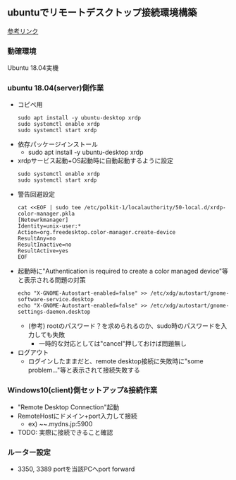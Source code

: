 ## ubuntuでリモートデスクトップ接続環境構築

[参考リンク](https://qiita.com/ryo-endo/items/00f3ec125917acf4cec7)

### 動確環境

Ubuntu 18.04実機

### ubuntu 18.04(server)側作業

* コピペ用
  ```
  sudo apt install -y ubuntu-desktop xrdp
  sudo systemctl enable xrdp
  sudo systemctl start xrdp
* 依存パッケージインストール
  * sudo apt install -y ubuntu-desktop xrdp
* xrdpサービス起動+OS起動時に自動起動するように設定
  ```
  sudo systemctl enable xrdp
  sudo systemctl start xrdp
  ```
* 警告回避設定
  ```
  cat <<EOF | sudo tee /etc/polkit-1/localauthority/50-local.d/xrdp-color-manager.pkla
  [Netowrkmanager]
  Identity=unix-user:*
  Action=org.freedesktop.color-manager.create-device
  ResultAny=no
  ResultInactive=no
  ResultActive=yes
  EOF
  ```
* 起動時に"Authentication is required to create a color managed device"等と表示される問題の対策
  ```
  echo "X-GNOME-Autostart-enabled=false" >> /etc/xdg/autostart/gnome-software-service.desktop
  echo "X-GNOME-Autostart-enabled=false" >> /etc/xdg/autostart/gnome-settings-daemon.desktop
  ```
  * (参考) rootのパスワード？を求められるのか、sudo時のパスワードを入力しても失敗
    * 一時的な対応としては"cancel"押しておけば問題無し
* ログアウト
  * ログインしたままだと、remote desktop接続に失敗時に"some problem..."等と表示されて接続失敗する

### Windows10(client)側セットアップ&接続作業

* "Remote Desktop Connection"起動
* RemoteHostにドメイン+port入力して接続
  * ex) ~~.mydns.jp:5900
* TODO: 実際に接続できること確認

### ルーター設定

* 3350, 3389 portを当該PCへport forward
